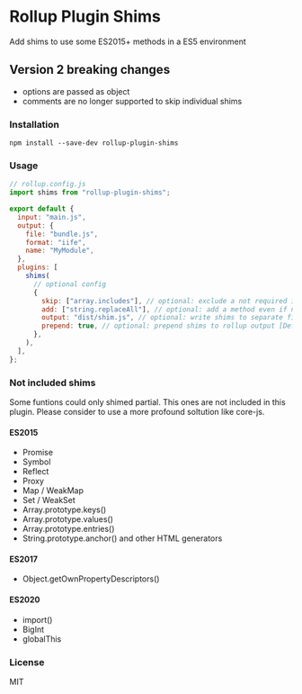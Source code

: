 # Rollup Plugin Shims

Add shims to use some ES2015+ methods in a ES5 environment

## Version 2 breaking changes

- options are passed as object
- comments are no longer supported to skip individual shims

### Installation

```shell
npm install --save-dev rollup-plugin-shims
```

### Usage

```js
// rollup.config.js
import shims from "rollup-plugin-shims";

export default {
  input: "main.js",
  output: {
    file: "bundle.js",
    format: "iife",
    name: "MyModule",
  },
  plugins: [
    shims(
      // optional config
      {
        skip: ["array.includes"], // optional: exclude a not required instance method
        add: ["string.replaceAll"], // optional: add a method even if not used in code
        output: "dist/shim.js", // optional: write shims to separate file [Default: null]
        prepend: true, // optional: prepend shims to rollup output [Default: !output]
      },
    ),
  ],
};
```

### Not included shims

Some funtions could only shimed partial. This ones are not included in this plugin.
Please consider to use a more profound soltution like core-js.

#### ES2015

- Promise
- Symbol
- Reflect
- Proxy
- Map / WeakMap
- Set / WeakSet
- Array.prototype.keys()
- Array.prototype.values()
- Array.prototype.entries()
- String.prototype.anchor() and other HTML generators

#### ES2017

- Object.getOwnPropertyDescriptors()

#### ES2020

- import()
- BigInt
- globalThis

### License

MIT
